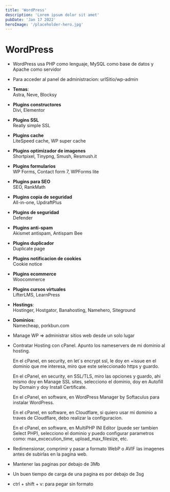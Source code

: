 ```yaml
---
title: 'WordPress'
description: 'Lorem ipsum dolor sit amet'
pubDate: 'Jan 17 2022'
heroImage: '/placeholder-hero.jpg'
---
```


# WordPress

- WordPress usa PHP como lenguaje, MySQL como base de datos y Apache
  como servidor

- Para acceder al panel de administracion:
  urlSitio/wp-admin

- **Temas**:  
  Astra, Neve, Blocksy

- **Plugins constructores**  
  Divi, Elementor
- **Plugins SSL**  
  Really simple SSL
- **Plugins cache**  
  LiteSpeed cache, WP super cache
- **Plugins optimizador de imagenes**  
  Shortpixel, Tinypng, Smush, Resmush.it
- **Plugins formularios**  
  WP Forms, Contact form 7, WPForms lite
- **Plugins para SEO**  
  SEO, RankMath
- **Plugins copia de seguridad**  
  All-in-one, UpdraftPlus
- **Plugins de seguridad**  
  Defender
- **Plugins anti-spam**  
  Akismet antispam, Antispam Bee
- **Plugins duplicador**  
  Duplicate page
- **Plugins notificacion de cookies**  
  Cookie notice
- **Plugins ecommerce**  
  Woocommerce
- **Plugins cursos virtuales**  
  LifterLMS, LearnPress

- **Hostings**:  
  Hostinger, Hostgator, Banahosting, Namehero, Siteground
- **Dominios**:  
  Namecheap, porkbun.com

- Manage WP => administrar sitios web desde un solo lugar

- Contratar Hosting con cPanel.
  Apunto los nameservers de mi dominio al hosting.

  En el cPanel, en security, en let´s encrypt ssl, le doy en +issue
  en el dominio que me interesa, miro que este seleccionado https y
  guardo.

  En el cPanel, en security, en SSL/TLS, miro las opciones y guardo,
  ahi mismo doy en Manage SSL sites, selecciono el dominio, doy en
  Autofill by Domain y doy Install Certificate.

  En el cPanel, en software, en WordPress Manager by Softaculus para
  instalar WordPress.

  En el cPanel, en software, en Cloudflare, si quiero usar mi dominio
  a traves de Cloudflare, debo realizar la configuracion.

  En el cPanel, en software, en MultiPHP INI Editor (puede ser
  tambien Select PHP), selecciono el dominio y puedo configurar
  parametros como: max_excecution_time, upload_max_filesize, etc.

- Redimensionar, comprimir y pasar a formato WebP o AVIF
  las imagenes antes de subirlas en la pagina web.

- Mantener las paginas por debajo de 3Mb
- Un buen tiempo de carga de una pagina es por debajo de 3sg

* ctrl + shift + v: para pegar sin formato
